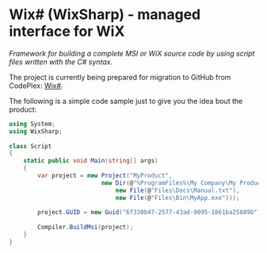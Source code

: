 # Wix# (WixSharp) - managed interface for WiX

_Framework for building a complete MSI or WiX source code by using script files written with the C# syntax._

The project is currently being prepared for migration to GitHub from CodePlex: [Wix#](https://wixsharp.codeplex.com/).

The following is a simple code sample just to give you the idea bout the product:

```c#
using System;
using WixSharp;
 
class Script
{
    static public void Main(string[] args)
    {
        var project = new Project("MyProduct",
                          new Dir(@"%ProgramFiles%\My Company\My Product",
                              new File(@"Files\Docs\Manual.txt"),
                              new File(@"Files\Bin\MyApp.exe")));
 
        project.GUID = new Guid("6f330b47-2577-43ad-9095-1861ba25889b");
 
        Compiler.BuildMsi(project);
    }
}
```
